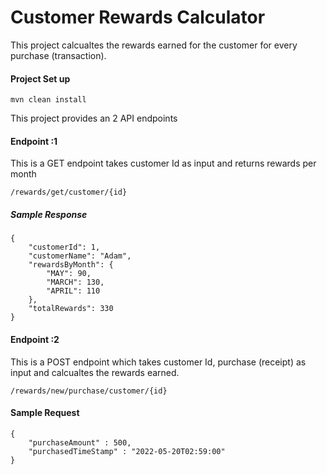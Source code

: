 
# Customer Rewards Calculator

This project calcualtes the rewards earned for the customer for every purchase (transaction). 

#### Project Set up
```'
mvn clean install
```

This project provides an 2 API endpoints 

#### Endpoint :1 

This is a GET endpoint takes customer Id as input and returns rewards per month
```
/rewards/get/customer/{id}

```

##### Sample Response
```
{
    "customerId": 1,
    "customerName": "Adam",
    "rewardsByMonth": {
        "MAY": 90,
        "MARCH": 130,
        "APRIL": 110
    },
    "totalRewards": 330
}
```

#### Endpoint :2
This is a POST endpoint which takes customer Id, purchase (receipt) as input and calcualtes the rewards earned.

```
/rewards/new/purchase/customer/{id}

```

#### Sample Request

```
{
    "purchaseAmount" : 500,
    "purchasedTimeStamp" : "2022-05-20T02:59:00"
}
```



